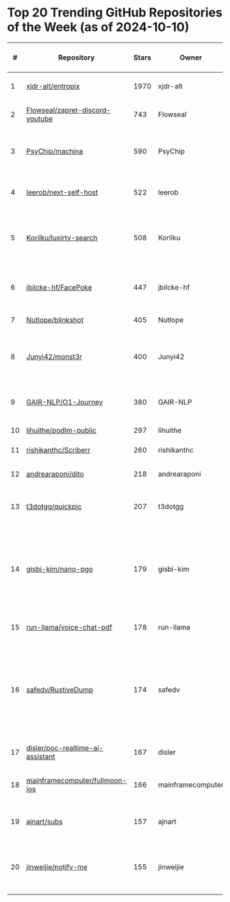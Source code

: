 # Top 20 Trending GitHub Repositories of the Week (as of 2024-10-10)

| # | Repository | Stars | Owner | Avatar | Description | Topics | URL | Created At | Updated At | Pushed At | Git URL | SSH URL | Clone URL | SVN URL | Homepage | Size | Language | Forks Count | Open Issues Count | Default Branch | License |
|---|------------|-------|-------|--------|-------------|--------|-----|------------|------------|-----------|---------|---------|-----------|---------|----------|------|----------|--------------|-------------------|----------------|---------|
| 1 | [xjdr-alt/entropix](https://github.com/xjdr-alt/entropix) | 1970 | xjdr-alt | ![xjdr-alt's avatar](https://avatars.githubusercontent.com/u/173010257?v=4) | Entropy Based Sampling and Parallel CoT Decoding  | No topics | [https://github.com/xjdr-alt/entropix](https://github.com/xjdr-alt/entropix) | 2024-10-03T01:02:51Z | 2024-10-10T04:08:44Z | 2024-10-09T05:25:12Z | git://github.com/xjdr-alt/entropix.git | git@github.com:xjdr-alt/entropix.git | https://github.com/xjdr-alt/entropix.git | https://github.com/xjdr-alt/entropix | No homepage | 1594 | TypeScript | 205 | 31 | main | Apache License 2.0 |
| 2 | [Flowseal/zapret-discord-youtube](https://github.com/Flowseal/zapret-discord-youtube) | 743 | Flowseal | ![Flowseal's avatar](https://avatars.githubusercontent.com/u/50780822?v=4) | No description | No topics | [https://github.com/Flowseal/zapret-discord-youtube](https://github.com/Flowseal/zapret-discord-youtube) | 2024-10-08T20:02:28Z | 2024-10-10T04:05:48Z | 2024-10-09T19:24:19Z | git://github.com/Flowseal/zapret-discord-youtube.git | git@github.com:Flowseal/zapret-discord-youtube.git | https://github.com/Flowseal/zapret-discord-youtube.git | https://github.com/Flowseal/zapret-discord-youtube | No homepage | 1203 | Batchfile | 31 | 21 | main | No license |
| 3 | [PsyChip/machina](https://github.com/PsyChip/machina) | 590 | PsyChip | ![PsyChip's avatar](https://avatars.githubusercontent.com/u/1783123?v=4) | OpenCV+YOLO+LLAVA powered video surveillance system | camera, llava, ollama-api, opencv, python, rtsp, yolo | [https://github.com/PsyChip/machina](https://github.com/PsyChip/machina) | 2024-10-07T22:16:17Z | 2024-10-10T03:51:52Z | 2024-10-08T00:13:41Z | git://github.com/PsyChip/machina.git | git@github.com:PsyChip/machina.git | https://github.com/PsyChip/machina.git | https://github.com/PsyChip/machina | https://psychip.net | 324495 | Python | 16 | 0 | main | No license |
| 4 | [leerob/next-self-host](https://github.com/leerob/next-self-host) | 522 | leerob | ![leerob's avatar](https://avatars.githubusercontent.com/u/9113740?v=4) | An example deploying Next / Postgres / Nginx to a Ubuntu Linux server. | No topics | [https://github.com/leerob/next-self-host](https://github.com/leerob/next-self-host) | 2024-10-05T14:33:53Z | 2024-10-10T04:15:02Z | 2024-10-09T23:28:29Z | git://github.com/leerob/next-self-host.git | git@github.com:leerob/next-self-host.git | https://github.com/leerob/next-self-host.git | https://github.com/leerob/next-self-host | https://nextselfhost.dev/ | 68 | TypeScript | 57 | 0 | main | No license |
| 5 | [KoriIku/luxirty-search](https://github.com/KoriIku/luxirty-search) | 508 | KoriIku | ![KoriIku's avatar](https://avatars.githubusercontent.com/u/86508666?v=4) | 一个搜索引擎，基于 Google，屏蔽内容农场，无广告，无跟踪，干净，简洁，快。 | No topics | [https://github.com/KoriIku/luxirty-search](https://github.com/KoriIku/luxirty-search) | 2024-10-07T07:12:42Z | 2024-10-10T04:04:43Z | 2024-10-10T03:59:32Z | git://github.com/KoriIku/luxirty-search.git | git@github.com:KoriIku/luxirty-search.git | https://github.com/KoriIku/luxirty-search.git | https://github.com/KoriIku/luxirty-search | https://search.luxirty.com | 93 | CSS | 60 | 3 | main | GNU Affero General Public License v3.0 |
| 6 | [jbilcke-hf/FacePoke](https://github.com/jbilcke-hf/FacePoke) | 447 | jbilcke-hf | ![jbilcke-hf's avatar](https://avatars.githubusercontent.com/u/137051437?v=4) | Select a portrait, click to move the head around (please use your own space / GPU!) | No topics | [https://github.com/jbilcke-hf/FacePoke](https://github.com/jbilcke-hf/FacePoke) | 2024-10-04T23:28:29Z | 2024-10-10T03:57:24Z | 2024-10-09T17:08:10Z | git://github.com/jbilcke-hf/FacePoke.git | git@github.com:jbilcke-hf/FacePoke.git | https://github.com/jbilcke-hf/FacePoke.git | https://github.com/jbilcke-hf/FacePoke | https://huggingface.co/spaces/jbilcke-hf/FacePoke | 2567 | JavaScript | 41 | 8 | main | Other |
| 7 | [Nutlope/blinkshot](https://github.com/Nutlope/blinkshot) | 405 | Nutlope | ![Nutlope's avatar](https://avatars.githubusercontent.com/u/63742054?v=4) | A realtime AI image generator | No topics | [https://github.com/Nutlope/blinkshot](https://github.com/Nutlope/blinkshot) | 2024-10-03T17:31:28Z | 2024-10-10T04:04:59Z | 2024-10-08T18:54:44Z | git://github.com/Nutlope/blinkshot.git | git@github.com:Nutlope/blinkshot.git | https://github.com/Nutlope/blinkshot.git | https://github.com/Nutlope/blinkshot | https://www.blinkshot.io/ | 566 | TypeScript | 51 | 7 | main | No license |
| 8 | [Junyi42/monst3r](https://github.com/Junyi42/monst3r) | 400 | Junyi42 | ![Junyi42's avatar](https://avatars.githubusercontent.com/u/90844802?v=4) | Official Implementation of paper "MonST3R: A Simple Approach for Estimating Geometry in the Presence of Motion" | No topics | [https://github.com/Junyi42/monst3r](https://github.com/Junyi42/monst3r) | 2024-10-07T07:46:28Z | 2024-10-10T03:56:18Z | 2024-10-07T08:34:58Z | git://github.com/Junyi42/monst3r.git | git@github.com:Junyi42/monst3r.git | https://github.com/Junyi42/monst3r.git | https://github.com/Junyi42/monst3r | https://monst3r-project.github.io/ | 1190 | No language specified | 7 | 3 | main | No license |
| 9 | [GAIR-NLP/O1-Journey](https://github.com/GAIR-NLP/O1-Journey) | 380 | GAIR-NLP | ![GAIR-NLP's avatar](https://avatars.githubusercontent.com/u/121574224?v=4) | O1 Replication Journey: A Strategic Progress Report – Part I | No topics | [https://github.com/GAIR-NLP/O1-Journey](https://github.com/GAIR-NLP/O1-Journey) | 2024-10-07T11:04:20Z | 2024-10-10T04:11:00Z | 2024-10-09T09:04:09Z | git://github.com/GAIR-NLP/O1-Journey.git | git@github.com:GAIR-NLP/O1-Journey.git | https://github.com/GAIR-NLP/O1-Journey.git | https://github.com/GAIR-NLP/O1-Journey | No homepage | 24393 | No language specified | 9 | 4 | main | No license |
| 10 | [lihuithe/podlm-public](https://github.com/lihuithe/podlm-public) | 297 | lihuithe | ![lihuithe's avatar](https://avatars.githubusercontent.com/u/17582744?v=4) | No description | No topics | [https://github.com/lihuithe/podlm-public](https://github.com/lihuithe/podlm-public) | 2024-10-05T13:33:35Z | 2024-10-10T03:56:54Z | 2024-10-05T13:54:28Z | git://github.com/lihuithe/podlm-public.git | git@github.com:lihuithe/podlm-public.git | https://github.com/lihuithe/podlm-public.git | https://github.com/lihuithe/podlm-public | No homepage | 788 | Python | 27 | 4 | main | No license |
| 11 | [rishikanthc/Scriberr](https://github.com/rishikanthc/Scriberr) | 260 | rishikanthc | ![rishikanthc's avatar](https://avatars.githubusercontent.com/u/7254479?v=4) | Self-hosted AI audio transcription | No topics | [https://github.com/rishikanthc/Scriberr](https://github.com/rishikanthc/Scriberr) | 2024-10-04T19:11:50Z | 2024-10-09T22:28:06Z | 2024-10-09T14:59:46Z | git://github.com/rishikanthc/Scriberr.git | git@github.com:rishikanthc/Scriberr.git | https://github.com/rishikanthc/Scriberr.git | https://github.com/rishikanthc/Scriberr | No homepage | 2600 | Svelte | 10 | 3 | main | MIT License |
| 12 | [andrearaponi/dito](https://github.com/andrearaponi/dito) | 218 | andrearaponi | ![andrearaponi's avatar](https://avatars.githubusercontent.com/u/15363456?v=4) | an advanced Layer 7 reverse proxy server written in Go  | No topics | [https://github.com/andrearaponi/dito](https://github.com/andrearaponi/dito) | 2024-10-09T16:20:06Z | 2024-10-10T04:14:38Z | 2024-10-09T16:31:51Z | git://github.com/andrearaponi/dito.git | git@github.com:andrearaponi/dito.git | https://github.com/andrearaponi/dito.git | https://github.com/andrearaponi/dito | No homepage | 5983 | Go | 4 | 1 | main | MIT License |
| 13 | [t3dotgg/quickpic](https://github.com/t3dotgg/quickpic) | 207 | t3dotgg | ![t3dotgg's avatar](https://avatars.githubusercontent.com/u/6751787?v=4) | Turn SVGs into high resolution PNGs in 2 clicks. Built because Theo was mad. | No topics | [https://github.com/t3dotgg/quickpic](https://github.com/t3dotgg/quickpic) | 2024-10-06T05:44:41Z | 2024-10-10T01:12:58Z | 2024-10-07T02:17:04Z | git://github.com/t3dotgg/quickpic.git | git@github.com:t3dotgg/quickpic.git | https://github.com/t3dotgg/quickpic.git | https://github.com/t3dotgg/quickpic | https://quickpic.t3.gg | 961 | TypeScript | 13 | 1 | main | MIT License |
| 14 | [gisbi-kim/nano-pgo](https://github.com/gisbi-kim/nano-pgo) | 179 | gisbi-kim | ![gisbi-kim's avatar](https://avatars.githubusercontent.com/u/14989535?v=4) | For an education purpose, from-scratch, single-file, python-only pose-graph optimization implementation | cholmod, codegen, gauss-newton, gtsam, jacobian, pgo, pose-graph-optimization, slam, symforce | [https://github.com/gisbi-kim/nano-pgo](https://github.com/gisbi-kim/nano-pgo) | 2024-10-03T17:35:40Z | 2024-10-10T03:43:05Z | 2024-10-08T13:36:37Z | git://github.com/gisbi-kim/nano-pgo.git | git@github.com:gisbi-kim/nano-pgo.git | https://github.com/gisbi-kim/nano-pgo.git | https://github.com/gisbi-kim/nano-pgo | No homepage | 24010 | Python | 11 | 1 | main | No license |
| 15 | [run-llama/voice-chat-pdf](https://github.com/run-llama/voice-chat-pdf) | 178 | run-llama | ![run-llama's avatar](https://avatars.githubusercontent.com/u/130722866?v=4) | Use OpenAI's realtime API for a chatting with your documents | No topics | [https://github.com/run-llama/voice-chat-pdf](https://github.com/run-llama/voice-chat-pdf) | 2024-10-04T09:19:02Z | 2024-10-10T01:49:35Z | 2024-10-06T03:05:21Z | git://github.com/run-llama/voice-chat-pdf.git | git@github.com:run-llama/voice-chat-pdf.git | https://github.com/run-llama/voice-chat-pdf.git | https://github.com/run-llama/voice-chat-pdf | No homepage | 2053 | JavaScript | 33 | 1 | main | MIT License |
| 16 | [safedv/RustiveDump](https://github.com/safedv/RustiveDump) | 174 | safedv | ![safedv's avatar](https://avatars.githubusercontent.com/u/48970151?v=4) | LSASS memory dumper using only NTAPIs, creating a minimal minidump, built in Rust with no_std and independent of the C runtime (CRT). It supports XOR encryption and remote file transmission. | lsass-dump, offensive-security, redteam, rust-lang | [https://github.com/safedv/RustiveDump](https://github.com/safedv/RustiveDump) | 2024-10-06T16:01:49Z | 2024-10-10T03:49:21Z | 2024-10-08T18:46:07Z | git://github.com/safedv/RustiveDump.git | git@github.com:safedv/RustiveDump.git | https://github.com/safedv/RustiveDump.git | https://github.com/safedv/RustiveDump | No homepage | 45 | Rust | 20 | 0 | main | MIT License |
| 17 | [disler/poc-realtime-ai-assistant](https://github.com/disler/poc-realtime-ai-assistant) | 167 | disler | ![disler's avatar](https://avatars.githubusercontent.com/u/7570811?v=4) | No description | No topics | [https://github.com/disler/poc-realtime-ai-assistant](https://github.com/disler/poc-realtime-ai-assistant) | 2024-10-06T17:39:08Z | 2024-10-10T03:44:06Z | 2024-10-06T18:18:26Z | git://github.com/disler/poc-realtime-ai-assistant.git | git@github.com:disler/poc-realtime-ai-assistant.git | https://github.com/disler/poc-realtime-ai-assistant.git | https://github.com/disler/poc-realtime-ai-assistant | No homepage | 1630 | Python | 55 | 7 | main | No license |
| 18 | [mainframecomputer/fullmoon-ios](https://github.com/mainframecomputer/fullmoon-ios) | 166 | mainframecomputer | ![mainframecomputer's avatar](https://avatars.githubusercontent.com/u/178050734?v=4) | chat with private and local large language models | No topics | [https://github.com/mainframecomputer/fullmoon-ios](https://github.com/mainframecomputer/fullmoon-ios) | 2024-10-09T01:18:59Z | 2024-10-10T04:14:54Z | 2024-10-09T02:27:46Z | git://github.com/mainframecomputer/fullmoon-ios.git | git@github.com:mainframecomputer/fullmoon-ios.git | https://github.com/mainframecomputer/fullmoon-ios.git | https://github.com/mainframecomputer/fullmoon-ios | https://fullmoon.app | 1280 | Swift | 11 | 4 | main | MIT License |
| 19 | [ajnart/subs](https://github.com/ajnart/subs) | 157 | ajnart | ![ajnart's avatar](https://avatars.githubusercontent.com/u/49837342?v=4) | Subs ! Track your subscriptions easily  | nextjs, react, shadcn-ui, subscriptions-tracker | [https://github.com/ajnart/subs](https://github.com/ajnart/subs) | 2024-10-09T11:03:27Z | 2024-10-10T04:19:12Z | 2024-10-10T04:02:39Z | git://github.com/ajnart/subs.git | git@github.com:ajnart/subs.git | https://github.com/ajnart/subs.git | https://github.com/ajnart/subs | https://subs.ajnart.fr/ | 1374 | TypeScript | 8 | 20 | main | No license |
| 20 | [jinweijie/notify-me](https://github.com/jinweijie/notify-me) | 155 | jinweijie | ![jinweijie's avatar](https://avatars.githubusercontent.com/u/99497?v=4) | An Android application that forwards Bark notifications upon receiving SMS messages or phone calls. | No topics | [https://github.com/jinweijie/notify-me](https://github.com/jinweijie/notify-me) | 2024-10-05T02:13:40Z | 2024-10-09T17:33:30Z | 2024-10-07T11:55:46Z | git://github.com/jinweijie/notify-me.git | git@github.com:jinweijie/notify-me.git | https://github.com/jinweijie/notify-me.git | https://github.com/jinweijie/notify-me | No homepage | 953 | Kotlin | 15 | 0 | master | No license |